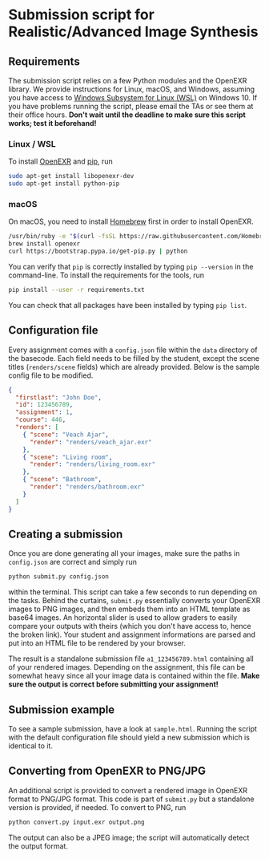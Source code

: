 # Submission script for Realistic/Advanced Image Synthesis

## Requirements

The submission script relies on a few Python modules and the OpenEXR library. We provide instructions for Linux, macOS, and Windows, assuming you have access to [Windows Subsystem for Linux (WSL)](https://docs.microsoft.com/en-us/windows/wsl/install-win10) on Windows 10. If you have problems running the script, please email the TAs or see them at their office hours. __Don't wait until the deadline to make sure this script works; test it beforehand!__

### Linux / WSL
To install [OpenEXR](http://www.openexr.com/) and [pip](https://pip.pypa.io/en/stable/), run
```bash
sudo apt-get install libopenexr-dev
sudo apt-get install python-pip
```

### macOS
On macOS, you need to install [Homebrew](https://brew.sh/) first in order to install OpenEXR.

```bash
/usr/bin/ruby -e "$(curl -fsSL https://raw.githubusercontent.com/Homebrew/install/master/install)"
brew install openexr
curl https://bootstrap.pypa.io/get-pip.py | python
```

You can verify that `pip` is correctly installed by typing `pip --version` in the command-line. To install the requirements for the tools, run
```bash
pip install --user -r requirements.txt
```
You can check that all packages have been installed by typing `pip list`.

## Configuration file

Every assignment comes with a `config.json` file within the `data` directory of the basecode. Each field needs to be filled by the student, except the scene titles (`renders/scene` fields) which are already provided. Below is the sample config file to be modified.

```JSON
{
  "firstlast": "John Doe",
  "id": 123456789,
  "assignment": 1,
  "course": 446,
  "renders": [
    { "scene": "Veach Ajar",
      "render": "renders/veach_ajar.exr"
    },
    { "scene": "Living room",
      "render": "renders/living_room.exr"
    },
    { "scene": "Bathroom",
      "render": "renders/bathroom.exr"
    }
  ]
}
```

## Creating a submission

Once you are done generating all your images, make sure the paths in `config.json` are correct and simply run
```bash
python submit.py config.json
```

within the terminal. This script can take a few seconds to run depending on the tasks. Behind the curtains, `submit.py` essentially converts your OpenEXR images to PNG images, and then embeds them into an HTML template as base64 images. An horizontal slider is used to allow graders to easily compare your outputs with theirs (which you don't have access to, hence the broken link). Your student and assignment informations are parsed and put into an HTML file to be rendered by your browser.

The result is a standalone submission file `a1_123456789.html` containing all of your rendered images. Depending on the assignment, this file can be somewhat heavy since all your image data is contained within the file. __Make sure the output is correct before submitting your assignment!__

## Submission example

To see a sample submission, have a look at `sample.html`. Running the script with the default configuration file should yield a new submission which is identical to it.

## Converting from OpenEXR to PNG/JPG

An additional script is provided to convert a rendered image in OpenEXR format to PNG/JPG format. This code is part of `submit.py` but a standalone version is provided, if needed. To convert to PNG, run

```bash
python convert.py input.exr output.png
```
The output can also be a JPEG image; the script will automatically detect the output format.
